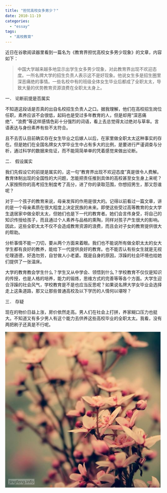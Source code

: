 ```yaml
---
title: "担忧高校女多男少？"
date: 2010-11-19
categories: 
  - "essay"
tags: 
  - "高校教育"
---
```


近日在谷歌阅读器里看到一篇名为《教育界担忧高校女多男少现象》的文章，内容如下：

> 中国大学越来越多地显示出学生女多男少现象，对此教育界出现不欢迎态度。一所名牌大学的招生负责人表示这不是好现象。他说女生多是招生圈里深恶痛绝的事情。一些名校中有的班级全体女生毕业后都成了全职太太，导致大量的优势教育资源浪费在全职太太身上。

一． 论断前提是否属实

不知道这段话是否真的出自名校招生负责人之口。据我理解，他们在高校招生岗位任职，素养应该不会很低，起码也是受过多年教育的人，但是却用“深恶痛绝”、“浪费”等这样感情色彩十分强烈的词语，看上去总觉得太过绝对与草率。言语表达与身份素养有些不太符合。

且不去否认目前确实存在女生毕业之后嫁人以后，在家里做全职太太这种事实的存在。但是她们在全国名牌女大学毕业生中占有多大的比例，是要进行严谨调查与分析，通过科学的数据来佐证，而不能简简单单的凭着感觉来做出论断。

二． 假设属实

我们先假设它的前提是属实的，这一句“教育界出现不欢迎态度”真是很令人费解。教育体制出现的全国性的大问题，怎能把责任推到具体的高校甚至女生身上来呢？人家按照你的高考招生制度考了高分，进了你的录取范围，你想招男生，那又怨谁呢？

对于一个孩子的教育来说，母亲发挥的作用是很大的。记得以前看过一篇文章，讲的是一个母亲素质在很大程度上决定民族的未来。即使这些受过高等教育的女大学生退居家中做全职太太，但她们也是下一代的教育者。她们会言传身受，将自己的知识传授给孩子，而且通过个人素养与品格的熏陶，同样对孩子产生很大的影响。因此，这些全职太太不仅不会造成教育资源的浪费，而且会对子女的教育提供很大的帮助。

分析事情不能一刀切，要从两个方面来着眼。我们也不能说所有做全职太太的女大学生都有良好的教养，能给下一代提供良好的教育。也不能否认有些女生就是无视伦理道德，好逸勿劳，自甘做人小老婆。既是自身的原因，浮躁的社会环境也给她们提供了一张温床。

大学的教育教会学生什么？学生又从中学会、领悟到什么？学校教育不仅仅是知识的传授，也是人格的培养，能力的锻炼，思维方式的完善等等各个方面。大学生迎合浮躁的社会风气，学校教育是不是也应当反思呢？如果说名牌大学女毕业会选择走上这条道路，那又让那些普通高校及以下学历的人情何以堪呀？

三． 存疑

现在的物价日益上涨，房价依然走高。男人们在社会上打拼，养家糊口压力也挺大。不知道又有多少男人有这个能力去供养这些高校毕业的全职太太。我看，没有两把刷子还真是不行呢。

![文章配图](images/5652756427_56bdc273cc_z.jpg)
